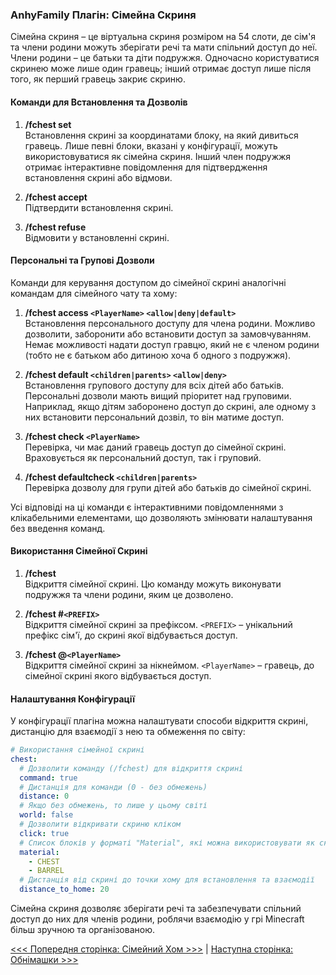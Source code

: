 ### AnhyFamily Плагін: Сімейна Скриня

Сімейна скриня – це віртуальна скриня розміром на 54 слоти, де сім'я та члени родини можуть зберігати речі та мати спільний доступ до неї. Члени родини – це батьки та діти подружжя. Одночасно користуватися скринею може лише один гравець; інший отримає доступ лише після того, як перший гравець закриє скриню.

#### Команди для Встановлення та Дозволів

1. **/fchest set**  
   Встановлення скрині за координатами блоку, на який дивиться гравець. Лише певні блоки, вказані у конфігурації, можуть використовуватися як сімейна скриня. Інший член подружжя отримає інтерактивне повідомлення для підтвердження встановлення скрині або відмови.

2. **/fchest accept**  
   Підтвердити встановлення скрині.

3. **/fchest refuse**  
   Відмовити у встановленні скрині.

#### Персональні та Групові Дозволи

Команди для керування доступом до сімейної скрині аналогічні командам для сімейного чату та хому:

1. **/fchest access `<PlayerName>` `<allow|deny|default>`**  
   Встановлення персонального доступу для члена родини. Можливо дозволити, заборонити або встановити доступ за замовчуванням. Немає можливості надати доступ гравцю, який не є членом родини (тобто не є батьком або дитиною хоча б одного з подружжя).

2. **/fchest default `<children|parents>` `<allow|deny>`**  
   Встановлення групового доступу для всіх дітей або батьків. Персональні дозволи мають вищий пріоритет над груповими. Наприклад, якщо дітям заборонено доступ до скрині, але одному з них встановити персональний дозвіл, то він матиме доступ.

3. **/fchest check `<PlayerName>`**  
   Перевірка, чи має даний гравець доступ до сімейної скрині. Враховується як персональний доступ, так і груповий.

4. **/fchest defaultcheck `<children|parents>`**  
   Перевірка дозволу для групи дітей або батьків до сімейної скрині.

Усі відповіді на ці команди є інтерактивними повідомленнями з клікабельними елементами, що дозволяють змінювати налаштування без введення команд.

#### Використання Сімейної Скрині

1. **/fchest**  
   Відкриття сімейної скрині. Цю команду можуть виконувати подружжя та члени родини, яким це дозволено.

2. **/fchest #`<PREFIX>`**  
   Відкриття сімейної скрині за префіксом. `<PREFIX>` – унікальний префікс сім'ї, до скрині якої відбувається доступ.

3. **/fchest @`<PlayerName>`**  
   Відкриття сімейної скрині за нікнеймом. `<PlayerName>` – гравець, до сімейної скрині якого відбувається доступ.

#### Налаштування Конфігурації

У конфігурації плагіна можна налаштувати способи відкриття скрині, дистанцію для взаємодії з нею та обмеження по світу:

```yaml
# Використання сімейної скрині
chest:
  # Дозволити команду (/fchest) для відкриття скрині
  command: true
  # Дистанція для команди (0 - без обмежень)
  distance: 0
  # Якщо без обмежень, то лише у цьому світі
  world: false
  # Дозволити відкривати скриню кліком
  click: true
  # Список блоків у форматі "Material", які можна використовувати як скриню
  material:
    - CHEST
    - BARREL
  # Дистанція від скрині до точки хому для встановлення та взаємодії
  distance_to_home: 20
```

Сімейна скриня дозволяє зберігати речі та забезпечувати спільний доступ до них для членів родини, роблячи взаємодію у грі Minecraft більш зручною та організованою.

[<<< Попередня сторінка: Сімейний Хом >>>](home.md) | [Наступна сторінка: Обнімашки >>>](hugs.md)
